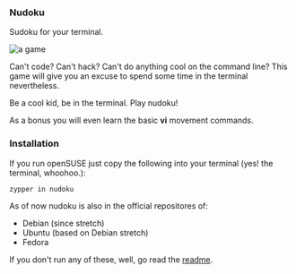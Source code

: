 ### Nudoku
Sudoku for your terminal.

![a game](http://i.imgur.com/IZU2TRU.png)

Can't code? Can't hack? Can't do anything cool on the command line?
This game will give you an excuse to spend some time in the terminal nevertheless.

Be a cool kid, be in the terminal. Play nudoku!

As a bonus you will even learn the basic **vi** movement commands.

### Installation

If you run openSUSE just copy the following into your terminal (yes! the terminal, whoohoo.):

`zypper in nudoku`

As of now nudoku is also in the official repositores of:
* Debian (since stretch)
* Ubuntu (based on Debian stretch)
* Fedora

If you don't run any of these, well, go read the [readme](https://github.com/jubalh/nudoku/blob/master/README.md).
